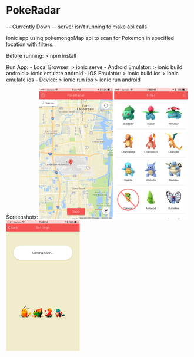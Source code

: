 # PokeRadar
-- Currently Down -- server isn't running to make api calls

Ionic app using pokemongoMap api to scan for Pokemon in specified location with filters.

Before running:
    > npm install

Run App:
	- Local Browser:
		> ionic serve
	- Android Emulator:
		> ionic build android
		> ionic emulate android
	- iOS Emulator:
		> ionic build ios
		> ionic emulate ios
	- Device:
		> ionic run ios
		> ionic run android

Screenshots:
<img src="screenshots/main.PNG" width="200px">
<img src="screenshots/filter.PNG" width="200px">
<img src="screenshots/settings.PNG" width="200px">
